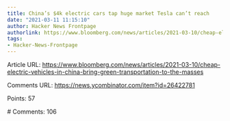 ```yaml
---
title: China’s $4k electric cars tap huge market Tesla can’t reach
date: "2021-03-11 11:15:10"
author: Hacker News Frontpage
authorlink: https://www.bloomberg.com/news/articles/2021-03-10/cheap-electric-vehicles-in-china-bring-green-transportation-to-the-masses
tags:
- Hacker-News-Frontpage
---
```


<p>Article URL: <a href="https://www.bloomberg.com/news/articles/2021-03-10/cheap-electric-vehicles-in-china-bring-green-transportation-to-the-masses">https://www.bloomberg.com/news/articles/2021-03-10/cheap-electric-vehicles-in-china-bring-green-transportation-to-the-masses</a></p>
<p>Comments URL: <a href="https://news.ycombinator.com/item?id=26422781">https://news.ycombinator.com/item?id=26422781</a></p>
<p>Points: 57</p>
<p># Comments: 106</p>
